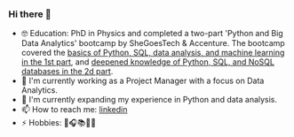 ### Hi there 👋
- 🤓 Education: PhD in Physics and completed a two-part 'Python and Big Data Analytics' bootcamp by SheGoesTech & Accenture. The bootcamp covered the [basics of Python, SQL, data analysis, and machine learning in the 1st part](https://github.com/uktukt/SheGoesTech_22), and [deepened knowledge of Python, SQL, and NoSQL databases in the 2d part](https://github.com/uktukt/Python_SheGoesTech_23_2nd_part).
- 🔭 I'm currently working as a Project Manager with a focus on Data Analytics.
- 🌱 I'm currently expanding my experience in Python and data analysis.
- 📫 How to reach me: [linkedin](https://www.linkedin.com/in/dovile-meskauskaite-5a0a3967/)
- ⚡ Hobbies: 🦮🎧📚🚴‍♀️
